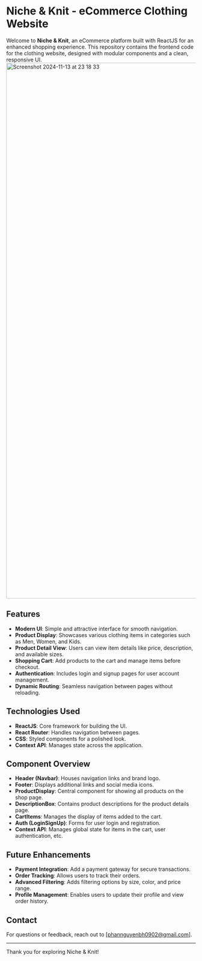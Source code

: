 # Niche & Knit - eCommerce Clothing Website

Welcome to **Niche & Knit**, an eCommerce platform built with ReactJS for an enhanced shopping experience. This repository contains the frontend code for the clothing website, designed with modular components and a clean, responsive UI.
<img width="1426" alt="Screenshot 2024-11-13 at 23 18 33" src="https://github.com/user-attachments/assets/f9e571b9-5d8b-4fa8-8e4c-f45345a636ea">


## Features

- **Modern UI**: Simple and attractive interface for smooth navigation.
- **Product Display**: Showcases various clothing items in categories such as Men, Women, and Kids.
- **Product Detail View**: Users can view item details like price, description, and available sizes.
- **Shopping Cart**: Add products to the cart and manage items before checkout.
- **Authentication**: Includes login and signup pages for user account management.
- **Dynamic Routing**: Seamless navigation between pages without reloading.

## Technologies Used

- **ReactJS**: Core framework for building the UI.
- **React Router**: Handles navigation between pages.
- **CSS**: Styled components for a polished look.
- **Context API**: Manages state across the application.

## Component Overview

- **Header (Navbar)**: Houses navigation links and brand logo.
- **Footer**: Displays additional links and social media icons.
- **ProductDisplay**: Central component for showing all products on the shop page.
- **DescriptionBox**: Contains product descriptions for the product details page.
- **CartItems**: Manages the display of items added to the cart.
- **Auth (LoginSignUp)**: Forms for user login and registration.
- **Context API**: Manages global state for items in the cart, user authentication, etc.

## Future Enhancements

- **Payment Integration**: Add a payment gateway for secure transactions.
- **Order Tracking**: Allows users to track their orders.
- **Advanced Filtering**: Adds filtering options by size, color, and price range.
- **Profile Management**: Enables users to update their profile and view order history.

## Contact

For questions or feedback, reach out to [phannguyenbh0902@gmail.com].

---

Thank you for exploring Niche & Knit!
